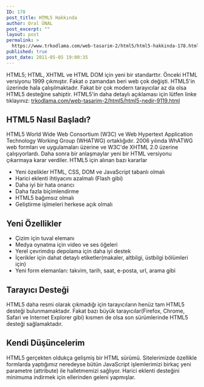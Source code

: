 ```yaml
---
ID: 178
post_title: HTML5 Hakkında
author: Oral ÜNAL
post_excerpt: ""
layout: post
permalink: >
  https://www.trkodlama.com/web-tasarim-2/html5/html5-hakkinda-178.html
published: true
post_date: 2011-05-05 19:00:35
---
```

HTML5; HTML, XHTML ve HTML DOM için yeni bir standarttır. Önceki HTML versiyonu 1999 çıkmıştır. Fakat o zamandan beri web çok değişti. HTML5'in üzerinde hala çalışılmaktadır. Fakat bir çok modern tarayıcılar az da olsa HTML5 desteğine sahiptir. HTML5'in daha detaylı açıklaması için lütfen linke tıklayınız: <a href="https://www.trkodlama.com/web-tasarim-2/html5/html5-nedir-9119.html">trkodlama.com/web-tasarim-2/html5/html5-nedir-9119.html</a>
<h2>HTML5 Nasıl Başladı?</h2>
HTML5 World Wide Web Consortium (W3C) ve Web Hypertext Application Technology Working Group (WHATWG) ortaklığıdır. 2006 yılında WhATWG web formları ve uygulamaları üzerine ve W3C'de XHTML 2.0 üzerine çalışıyorlardı. Daha sonra bir anlaşmaylar yeni bir HTML versiyonu çıkarmaya karar verdiler. HTML5 için alınan bazı kararlar
<ul>
 	<li>Yeni özelikler HTML, CSS, DOM ve JavaScript tabanlı olmalı</li>
 	<li>Harici eklenti ihtiyacını azalmalı (Flash gibi)</li>
 	<li>Daha iyi bir hata onarıcı</li>
 	<li>Daha fazla biçimlendirme</li>
 	<li>HTML5 bağımsız olmalı</li>
 	<li>Geliştirme işlmeleri herkese açık olmalı</li>
</ul>
<h2>Yeni Özellikler</h2>
<ul>
 	<li>Çizim için tuval elemanı</li>
 	<li>Medya oynatma için video ve ses öğeleri</li>
 	<li>Yerel çevrimdışı depolama için daha iyi destek</li>
 	<li>İçerikler için dahat detaylı etiketler(makaler, altbilgi, üstbilgi bölümleri için)</li>
 	<li>Yeni form elemanları: takvim, tarih, saat, e-posta, url, arama gibi</li>
</ul>
<h2>Tarayıcı Desteği</h2>
HTML5 daha resmi olarak çıkmadığı için tarayıcıların henüz tam HTML5 desteği bulunmamaktadır. Fakat bazı büyük tarayıcılar(Firefox, Chrome, Safari ve Internet Explorer gibi) kısmen de olsa son sürümlerinde HTML5 desteği sağlamaktadır.
<h2>Kendi Düşüncelerim</h2>
HTML5 gerçekten oldukça gelişmiş bir HTML sürümü. Sitelerimizde özellikle formlarda yaptığımız neredeyse bütün JavaScript işlemlerimizi birkaç yeni parametre (attribute) ile halletmemizi sağlıyor. Harici eklenti desteğini minimuma indirmek için ellerinden geleni yapmışlar.